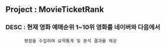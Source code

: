 ## Project : MovieTicketRank

### DESC : 현재 영화 예매순위 1~10위 영화를 네이버와 다음에서 
           평점을 수집하여 요약통계 및 분석 결과를 제공
